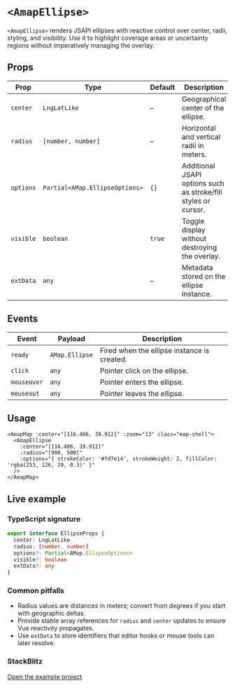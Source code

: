 # `<AmapEllipse>`

`<AmapEllipse>` renders JSAPI ellipses with reactive control over center, radii, styling, and visibility. Use it to highlight coverage areas or uncertainty regions without imperatively managing the overlay.

## Props

| Prop | Type | Default | Description |
| --- | --- | --- | --- |
| `center` | `LngLatLike` | – | Geographical center of the ellipse. |
| `radius` | `[number, number]` | – | Horizontal and vertical radii in meters. |
| `options` | `Partial<AMap.EllipseOptions>` | `{}` | Additional JSAPI options such as stroke/fill styles or cursor. |
| `visible` | `boolean` | `true` | Toggle display without destroying the overlay. |
| `extData` | `any` | – | Metadata stored on the ellipse instance. |

## Events

| Event | Payload | Description |
| --- | --- | --- |
| `ready` | `AMap.Ellipse` | Fired when the ellipse instance is created. |
| `click` | `any` | Pointer click on the ellipse. |
| `mouseover` | `any` | Pointer enters the ellipse. |
| `mouseout` | `any` | Pointer leaves the ellipse. |

## Usage

```vue
<AmapMap :center="[116.406, 39.912]" :zoom="13" class="map-shell">
  <AmapEllipse
    :center="[116.406, 39.912]"
    :radius="[900, 500]"
    :options="{ strokeColor: '#fd7e14', strokeWeight: 2, fillColor: 'rgba(253, 126, 20, 0.3)' }"
  />
</AmapMap>
```

## Live example

<ClientOnly>
  <EllipseComponentDemo />
</ClientOnly>

<script setup lang="ts">
import EllipseComponentDemo from '../examples/EllipseComponentDemo.vue'
</script>

### TypeScript signature

```ts
export interface EllipseProps {
  center: LngLatLike
  radius: [number, number]
  options?: Partial<AMap.EllipseOptions>
  visible?: boolean
  extData?: any
}
```

### Common pitfalls

- Radius values are distances in meters; convert from degrees if you start with geographic deltas.
- Provide stable array references for `radius` and `center` updates to ensure Vue reactivity propagates.
- Use `extData` to store identifiers that editor hooks or mouse tools can later resolve.

### StackBlitz

[Open the example project](https://stackblitz.com/github/your-org/amap-vue-kit/tree/main/examples/basic)
